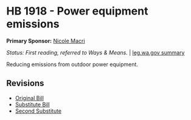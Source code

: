 # HB 1918 - Power equipment emissions
**Primary Sponsor:** [Nicole Macri](/person/leg/nicole.macri.md)

*Status: First reading, referred to Ways & Means.* | [leg.wa.gov summary](https://app.leg.wa.gov/billsummary?BillNumber=1918&Year=2021)

Reducing emissions from outdoor power equipment.

## Revisions
* [Original Bill](1/)
* [Substitute Bill](S/)
* [Second Substitute](S2/)